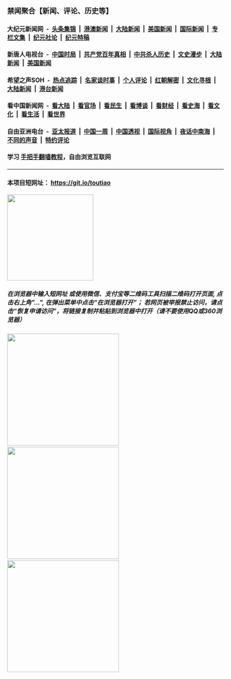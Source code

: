 ### 禁闻聚合【新闻、评论、历史等】

#### 大纪元新闻网 &nbsp;-&nbsp; [头条集锦](indexes/E头条集锦.md?t=03082003) &nbsp;|&nbsp; [港澳新闻](indexes/E港澳新闻.md?t=03082003)  &nbsp;|&nbsp; [大陆新闻](indexes/E大陆新闻.md?t=03082003) &nbsp;|&nbsp; [美国新闻](indexes/E美国新闻.md?t=03082003) &nbsp;|&nbsp; [国际新闻](indexes/E国际新闻.md?t=03082003) &nbsp;|&nbsp; [专栏文集](indexes/E专栏文集.md?t=03082003) &nbsp;|&nbsp; [纪元社论](indexes/E纪元社论.md?t=03082003) &nbsp;|&nbsp; [纪元特稿](indexes/E纪元特稿.md?t=03082003) 

#### 新唐人电视台 &nbsp;-&nbsp; [中国时局](indexes/N中国时局.md?t=03082003) &nbsp;|&nbsp; [共产党百年真相](indexes/N共产党百年真相.md?t=03082003) &nbsp;|&nbsp; [中共杀人历史](indexes/N中共杀人历史.md?t=03082003) &nbsp;|&nbsp; [文史漫步](indexes/N文史漫步.md?t=03082003) &nbsp;|&nbsp; [大陆新闻](indexes/N大陆新闻.md?t=03082003) &nbsp;|&nbsp; [美国新闻](indexes/N美国新闻.md?t=03082003)

#### 希望之声SOH &nbsp;-&nbsp; [热点追踪](indexes/H热点追踪.md?t=03082003) &nbsp;|&nbsp; [名家谈时事](indexes/H名家谈时事.md?t=03082003) &nbsp;|&nbsp; [个人评论](indexes/H个人评论.md?t=03082003)  &nbsp;|&nbsp; [红朝解密](indexes/H红朝解密.md?t=03082003) &nbsp;|&nbsp; [文化寻根](indexes/H文化寻根.md?t=03082003) &nbsp;|&nbsp; [大陆新闻](indexes/H大陆新闻.md?t=03082003) &nbsp;|&nbsp; [港台新闻](indexes/H港台新闻.md?t=03082003)

#### 看中国新闻网 &nbsp;-&nbsp; [看大陆](indexes/S看大陆.md?t=03082003) &nbsp;|&nbsp; [看官场](indexes/S看官场.md?t=03082003) &nbsp;|&nbsp; [看民生](indexes/S看民生.md?t=03082003)  &nbsp;|&nbsp; [看博谈](indexes/S看博谈.md?t=03082003) &nbsp;|&nbsp; [看财经](indexes/S看财经.md?t=03082003) &nbsp;|&nbsp; [看史海](indexes/S看史海.md?t=03082003) &nbsp;|&nbsp; [看文化](indexes/S看文化.md?t=03082003) &nbsp;|&nbsp; [看生活](indexes/S看生活.md?t=03082003) &nbsp;|&nbsp; [看世界](indexes/S看世界.md?t=03082003)

#### 自由亚洲电台 &nbsp;-&nbsp; [亚太报道](indexes/R亚太报道.md?t=03082003) &nbsp;|&nbsp; [中国一周](indexes/R中国一周.md?t=03082003) &nbsp;|&nbsp; [中国透视](indexes/R中国透视.md?t=03082003)  &nbsp;|&nbsp; [国际视角](indexes/R国际视角.md?t=03082003) &nbsp;|&nbsp; [夜话中南海](indexes/R夜话中南海.md?t=03082003) &nbsp;|&nbsp; [不同的声音](indexes/R不同的声音.md?t=03082003) &nbsp;|&nbsp; [特约评论](indexes/R特约评论.md?t=03082003)

#### 学习 [手把手翻墙教程](https://github.com/gfw-breaker/guides/wiki)，自由浏览互联网

----

#### 本项目短网址： https://git.io/toutiao
<img src="https://raw.githubusercontent.com/gfw-breaker/banned-news/master/scripts/img/qr.png" width="200px"/>  

##### 在浏览器中输入短网址 或使用微信、支付宝等二维码工具扫描二维码打开页面, 点击右上角"...", 在弹出菜单中点击“在浏览器打开”； 若网页被举报禁止访问，请点击“恢复申请访问”，将链接复制并粘贴到浏览器中打开（请不要使用QQ或360浏览器）

<img src="https://raw.githubusercontent.com/gfw-breaker/banned-news/master/scripts/img/1.png" width="260px"/> &nbsp; <img src="https://raw.githubusercontent.com/gfw-breaker/banned-news/master/scripts/img/2.png" width="260px"/> &nbsp; <img src="https://raw.githubusercontent.com/gfw-breaker/banned-news/master/scripts/img/3.png" width="260px"/>
